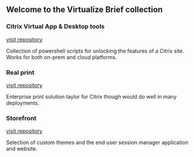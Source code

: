## Welcome to the Virtualize Brief collection

### Citrix Virtual App & Desktop tools
[visit repository](cvadtools)

Collection of powershell scripts for unlocking the features of a Citrix site. Works for both on-prem and cloud platforms.

### Real print
[visit repository](realprint)

Enterprise print solution taylor for Citrix though would do well in many deployments.

### Storefront
[visit repository](storefront)

Selection of custom themes and the end user session manager application and website.
